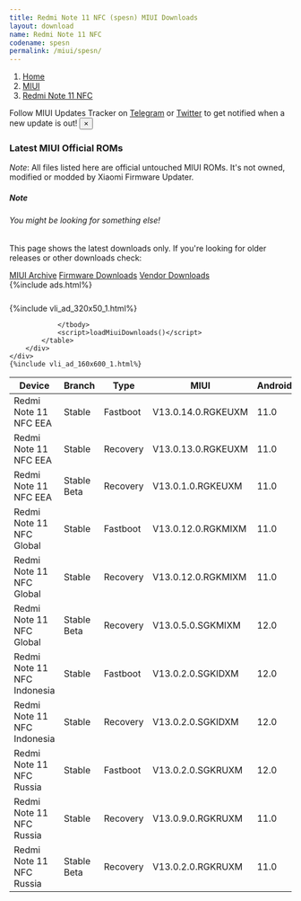 ```yaml
---
title: Redmi Note 11 NFC (spesn) MIUI Downloads
layout: download
name: Redmi Note 11 NFC
codename: spesn
permalink: /miui/spesn/
---
```

<nav aria-label="breadcrumb">
    <ol class="breadcrumb">
        <li class="breadcrumb-item"><a href="/">Home</a></li>
        <li class="breadcrumb-item"><a href="/miui/">MIUI</a></li>
        <li class="breadcrumb-item active" aria-current="page"><a href="/miui/spesn/">Redmi Note 11 NFC</a></li>
    </ol>
</nav>
<div class="alert alert-primary alert-dismissible fade show" role="alert">
    Follow MIUI Updates Tracker on <a href="https://t.me/MIUIUpdatesTracker" class="alert-link">Telegram</a>
     or <a href="https://twitter.com/MiFwUpdater" class="alert-link">Twitter</a> to get notified when a new update is out!
    <button type="button" class="close" data-dismiss="alert" aria-label="Close">
        <span aria-hidden="true">&times;</span>
    </button>
</div>

### Latest MIUI Official ROMs
*Note*: All files listed here are official untouched MIUI ROMs. It's not owned, modified or modded by Xiaomi Firmware Updater.
<div class="card">
  <div class="card-body">
    <h5 class="card-title">Note</h5>
    <h6 class="card-subtitle mb-2 text-muted">You might be looking for something else!</h6>
    <p class="card-text">This page shows the latest downloads only.
     If you're looking for older releases or other downloads check:</p>
    <a href="/archive/miui/spesn/" class="card-link">MIUI Archive</a>
    <a href="/firmware/spesn/" class="card-link">Firmware Downloads</a>
    <a href="/vendor/spesn/" class="card-link">Vendor Downloads</a>
  </div>
</div>
{%include ads.html%}
<div class="row justify-content-center">
    <div class="col-10">
        <div class="table-responsive-md" style="margin-top: 25px;">
            {%include vli_ad_320x50_1.html%}
            <table id="miui" class="display dt-responsive nowrap compact table table-striped table-hover table-sm">
                <thead class="thead-dark">
                    <tr>
                        <th data-ref="device">Device</th>
                        <th data-ref="branch">Branch</th>
                        <th data-ref="type">Type</th>
                        <th data-ref="miui">MIUI</th>
                        <th data-ref="android">Android</th>
                        <th data-ref="size">Size</th>
                        <th data-ref="size">Date</th>
                        <th data-ref="link">Link</th>
                    </tr>
                </thead>
                <tbody>
                <tr><td>Redmi Note 11 NFC EEA</td><td>Stable</td><td>Fastboot</td><td>V13.0.14.0.RGKEUXM</td><td>11.0</td><td>5.8 GB</td><td>2022-11-07</td><td><a href="/miui/spesn/stable/V13.0.14.0.RGKEUXM/">Download</a></td></tr>
<tr><td>Redmi Note 11 NFC EEA</td><td>Stable</td><td>Recovery</td><td>V13.0.13.0.RGKEUXM</td><td>11.0</td><td>2.9 GB</td><td>2022-09-29</td><td><a href="/miui/spesn/stable/V13.0.13.0.RGKEUXM/">Download</a></td></tr>
<tr><td>Redmi Note 11 NFC EEA</td><td>Stable Beta</td><td>Recovery</td><td>V13.0.1.0.RGKEUXM</td><td>11.0</td><td>2.8 GB</td><td>2022-02-14</td><td><a href="/miui/spesn/stable beta/V13.0.1.0.RGKEUXM/">Download</a></td></tr>
<tr><td>Redmi Note 11 NFC Global</td><td>Stable</td><td>Fastboot</td><td>V13.0.12.0.RGKMIXM</td><td>11.0</td><td>5.8 GB</td><td>2022-09-14</td><td><a href="/miui/spesn/stable/V13.0.12.0.RGKMIXM/">Download</a></td></tr>
<tr><td>Redmi Note 11 NFC Global</td><td>Stable</td><td>Recovery</td><td>V13.0.12.0.RGKMIXM</td><td>11.0</td><td>2.9 GB</td><td>2022-09-20</td><td><a href="/miui/spesn/stable/V13.0.12.0.RGKMIXM/">Download</a></td></tr>
<tr><td>Redmi Note 11 NFC Global</td><td>Stable Beta</td><td>Recovery</td><td>V13.0.5.0.SGKMIXM</td><td>12.0</td><td>3.1 GB</td><td>2022-10-26</td><td><a href="/miui/spesn/stable beta/V13.0.5.0.SGKMIXM/">Download</a></td></tr>
<tr><td>Redmi Note 11 NFC Indonesia</td><td>Stable</td><td>Fastboot</td><td>V13.0.2.0.SGKIDXM</td><td>12.0</td><td>5.4 GB</td><td>2022-10-28</td><td><a href="/miui/spesn/stable/V13.0.2.0.SGKIDXM/">Download</a></td></tr>
<tr><td>Redmi Note 11 NFC Indonesia</td><td>Stable</td><td>Recovery</td><td>V13.0.2.0.SGKIDXM</td><td>12.0</td><td>3.1 GB</td><td>2022-11-09</td><td><a href="/miui/spesn/stable/V13.0.2.0.SGKIDXM/">Download</a></td></tr>
<tr><td>Redmi Note 11 NFC Russia</td><td>Stable</td><td>Fastboot</td><td>V13.0.2.0.SGKRUXM</td><td>12.0</td><td>5.2 GB</td><td>2022-10-28</td><td><a href="/miui/spesn/stable/V13.0.2.0.SGKRUXM/">Download</a></td></tr>
<tr><td>Redmi Note 11 NFC Russia</td><td>Stable</td><td>Recovery</td><td>V13.0.9.0.RGKRUXM</td><td>11.0</td><td>2.8 GB</td><td>2022-09-13</td><td><a href="/miui/spesn/stable/V13.0.9.0.RGKRUXM/">Download</a></td></tr>
<tr><td>Redmi Note 11 NFC Russia</td><td>Stable Beta</td><td>Recovery</td><td>V13.0.2.0.RGKRUXM</td><td>11.0</td><td>2.8 GB</td><td>2022-02-08</td><td><a href="/miui/spesn/stable beta/V13.0.2.0.RGKRUXM/">Download</a></td></tr>

                </tbody>
                <script>loadMiuiDownloads()</script>
            </table>
        </div>
    </div>
    {%include vli_ad_160x600_1.html%}
</div>
